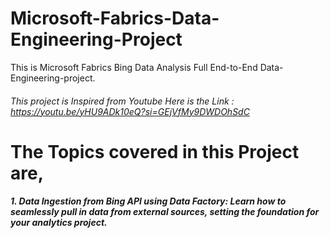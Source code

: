# Microsoft-Fabrics-Data-Engineering-Project
This is Microsoft Fabrics Bing Data Analysis Full End-to-End Data-Engineering-project.
###### This project is Inspired from Youtube Here is the Link : https://youtu.be/yHU9ADk10eQ?si=GEjVfMy9DWDOhSdC
# The Topics covered in this Project are,

 ##### 1. Data Ingestion from Bing API using Data Factory: Learn how to seamlessly pull in data from external sources, setting the foundation for your analytics project.

